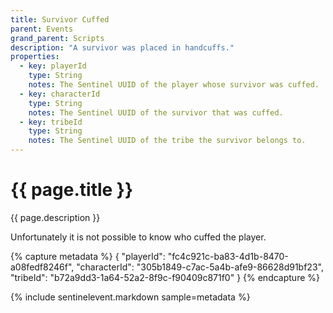 ```yaml
---
title: Survivor Cuffed
parent: Events
grand_parent: Scripts
description: "A survivor was placed in handcuffs."
properties:
  - key: playerId
    type: String
    notes: The Sentinel UUID of the player whose survivor was cuffed.
  - key: characterId
    type: String
    notes: The Sentinel UUID of the survivor that was cuffed.
  - key: tribeId
    type: String
    notes: The Sentinel UUID of the tribe the survivor belongs to.
---
```

# {{ page.title }}

{{ page.description }}

Unfortunately it is not possible to know who cuffed the player.

{% capture metadata %}
{
  "playerId": "fc4c921c-ba83-4d1b-8470-a08fedf8246f",
  "characterId": "305b1849-c7ac-5a4b-afe9-86628d91bf23",
  "tribeId": "b72a9dd3-1a64-52a2-8f9c-f90409c871f0"
}
{% endcapture %}

{% include sentinelevent.markdown sample=metadata %}
